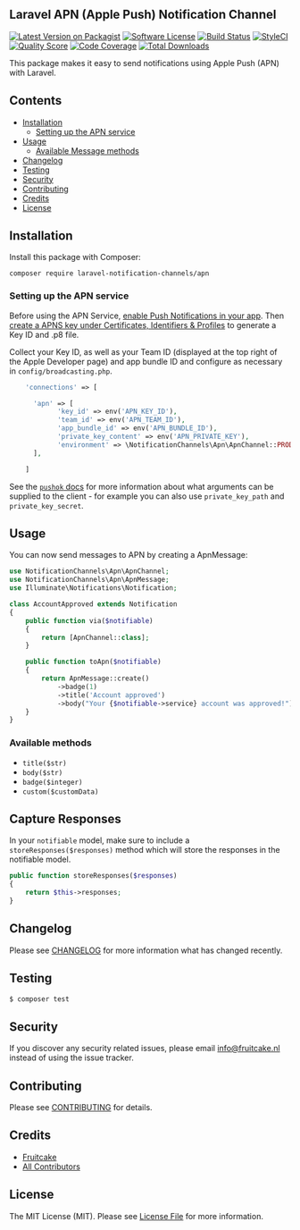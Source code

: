 ## Laravel APN (Apple Push) Notification Channel

[![Latest Version on Packagist](https://img.shields.io/packagist/v/laravel-notification-channels/apn.svg?style=flat-square)](https://packagist.org/packages/laravel-notification-channels/apn)
[![Software License](https://img.shields.io/badge/license-MIT-brightgreen.svg?style=flat-square)](LICENSE.md)
[![Build Status](https://img.shields.io/travis/laravel-notification-channels/apn/master.svg?style=flat-square)](https://travis-ci.org/laravel-notification-channels/apn)
[![StyleCI](https://styleci.io/repos/66449499/shield)](https://github.styleci.io/repos/66449499)
[![Quality Score](https://img.shields.io/scrutinizer/g/laravel-notification-channels/apn.svg?style=flat-square)](https://scrutinizer-ci.com/g/laravel-notification-channels/apn)
[![Code Coverage](https://img.shields.io/scrutinizer/coverage/g/laravel-notification-channels/apn/master.svg?style=flat-square)](https://scrutinizer-ci.com/g/laravel-notification-channels/apn/?branch=master)
[![Total Downloads](https://img.shields.io/packagist/dt/laravel-notification-channels/apn.svg?style=flat-square)](https://packagist.org/packages/laravel-notification-channels/apn)

This package makes it easy to send notifications using Apple Push (APN) with Laravel.

## Contents

- [Installation](#installation)
	- [Setting up the APN service](#setting-up-the-apn-service)
- [Usage](#usage)
	- [Available Message methods](#available-message-methods)
- [Changelog](#changelog)
- [Testing](#testing)
- [Security](#security)
- [Contributing](#contributing)
- [Credits](#credits)
- [License](#license)


## Installation

Install this package with Composer:

    composer require laravel-notification-channels/apn

### Setting up the APN service

Before using the APN Service, [enable Push Notifications in your app](https://help.apple.com/xcode/mac/current/#/devdfd3d04a1). Then [create a APNS key under Certificates, Identifiers & Profiles](https://developer.apple.com/account/resources/authkeys/list) to generate a Key ID and .p8 file.

Collect your Key ID, as well as your Team ID (displayed at the top right of the Apple Developer page) and app bundle ID and configure as necessary in `config/broadcasting.php`.

```php
    'connections' => [

      'apn' => [
            'key_id' => env('APN_KEY_ID'),
            'team_id' => env('APN_TEAM_ID'),
            'app_bundle_id' => env('APN_BUNDLE_ID'),
            'private_key_content' => env('APN_PRIVATE_KEY'),
            'environment' => \NotificationChannels\Apn\ApnChannel::PRODUCTION,
      ],

    ]
```

See the [`pushok` docs](https://github.com/edamov/pushok) for more information about what arguments can be supplied to the client - for example you can also use `private_key_path` and `private_key_secret`.

## Usage

You can now send messages to APN by creating a ApnMessage:

```php
use NotificationChannels\Apn\ApnChannel;
use NotificationChannels\Apn\ApnMessage;
use Illuminate\Notifications\Notification;

class AccountApproved extends Notification
{
    public function via($notifiable)
    {
        return [ApnChannel::class];
    }

    public function toApn($notifiable)
    {
        return ApnMessage::create()
            ->badge(1)
            ->title('Account approved')
            ->body("Your {$notifiable->service} account was approved!");
    }
}
```

### Available methods

 - `title($str)`
 - `body($str)`
 - `badge($integer)`
 - `custom($customData)`

## Capture Responses

In your `notifiable` model, make sure to include a `storeResponses($responses)` method which will store the responses in the notifiable model.

```php
public function storeResponses($responses)
{
    return $this->responses;
}
```


## Changelog

Please see [CHANGELOG](CHANGELOG.md) for more information what has changed recently.

## Testing

``` bash
$ composer test
```

## Security

If you discover any security related issues, please email info@fruitcake.nl instead of using the issue tracker.

## Contributing

Please see [CONTRIBUTING](CONTRIBUTING.md) for details.

## Credits

- [Fruitcake](https://github.com/fruitcake)
- [All Contributors](../../contributors)

## License

The MIT License (MIT). Please see [License File](LICENSE.md) for more information.
